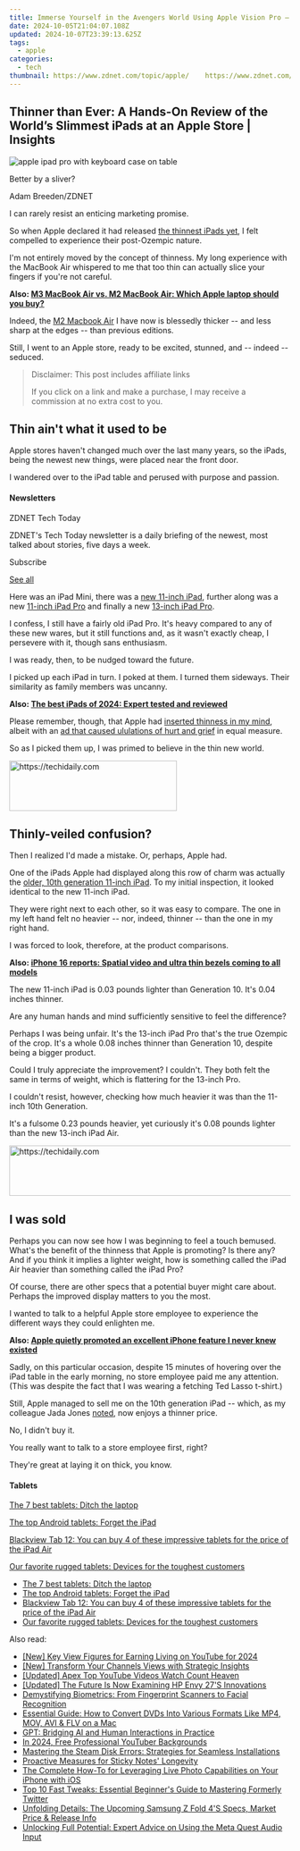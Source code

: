 ```yaml
---
title: Immerse Yourself in the Avengers World Using Apple Vision Pro – Latest Insights Await on May 30 | ZDNET
date: 2024-10-05T21:04:07.108Z
updated: 2024-10-07T23:39:13.625Z
tags:
  - apple
categories:
  - tech
thumbnail: https://www.zdnet.com/topic/apple/    https://www.zdnet.com/a/img/resize/980e23a5c1f3bb3af0eb6a507960afaca2ba580a/2024/05/22/01631b59-a5a9-42ef-925c-75d40c02c99e/whatifimmersive-screenshot-helashard.png?width=170&height=96&fit=crop&format=pjpg&auto=webp
---
```


## Thinner than Ever: A Hands-On Review of the World’s Slimmest iPads at an Apple Store | Insights

![apple ipad pro with keyboard case on table](https://www.zdnet.com/a/img/resize/0ff7aff76b7c3dd00d781260e51562d7bd631a28/2024/05/22/02d02554-4a0f-4413-b8e5-57110538ccf1/ipad-pro-004.jpg?auto=webp&width=1280)

Better by a sliver?

Adam Breeden/ZDNET

I can rarely resist an enticing marketing promise.

So when Apple declared it had released [the thinnest iPads yet](https://www.zdnet.com/article/latest-ipad-launch-marred-by-one-big-mistake-heres-how-apple-can-fix-it/), I felt compelled to experience their post-Ozempic nature.

I'm not entirely moved by the concept of thinness. My long experience with the MacBook Air whispered to me that too thin can actually slice your fingers if you're not careful.

**Also: [M3 MacBook Air vs. M2 MacBook Air: Which Apple laptop should you buy?](https://www.zdnet.com/article/m3-macbook-air-vs-m2-macbook-air/)**

Indeed, the [M2 Macbook Air](https://apple.sjv.io/c/159047/435031/7613?&sharedid=zdnet&partnerpropertyid=1980086&u=https%3A%2F%2Fwww.apple.com%2Fshop%2Fbuy-mac%2Fmacbook-air%2F13-inch-m2&subId1=zd-%5F%5FCOM%5FCLICK%5FID%5F%5F-dtp) I have now is blessedly thicker -- and less sharp at the edges -- than previous editions.

Still, I went to an Apple store, ready to be excited, stunned, and -- indeed -- seduced.

>  Disclaimer: This post includes affiliate links
>
>  If you click on a link and make a purchase, I may receive a commission at no extra cost to you.
>

## Thin ain't what it used to be

Apple stores haven't changed much over the last many years, so the iPads, being the newest new things, were placed near the front door.

I wandered over to the iPad table and perused with purpose and passion.

#### Newsletters

ZDNET Tech Today

ZDNET's Tech Today newsletter is a daily briefing of the newest, most talked about stories, five days a week.

 Subscribe

[See all](https://www.zdnet.com/newsletters/)

Here was an iPad Mini, there was a [new 11-inch iPad](https://apple.sjv.io/c/159047/435031/7613?&sharedid=zdnet&partnerpropertyid=1980086&u=https%3A%2F%2Fwww.apple.com%2Fshop%2Fbuy-ipad%2Fipad-air&subId1=zd-%5F%5FCOM%5FCLICK%5FID%5F%5F-dtp), further along was a new [11-inch iPad Pro](https://apple.sjv.io/c/159047/435031/7613?&sharedid=zdnet&partnerpropertyid=1980086&u=https%3A%2F%2Fwww.apple.com%2Fshop%2Fbuy-ipad%2Fipad-pro&subId1=zd-%5F%5FCOM%5FCLICK%5FID%5F%5F-dtp) and finally a new [13-inch iPad Pro](https://apple.sjv.io/c/159047/435031/7613?&sharedid=zdnet&partnerpropertyid=1980086&u=https%3A%2F%2Fwww.apple.com%2Fshop%2Fbuy-ipad%2Fipad-pro&subId1=zd-%5F%5FCOM%5FCLICK%5FID%5F%5F-dtp).

I confess, I still have a fairly old iPad Pro. It's heavy compared to any of these new wares, but it still functions and, as it wasn't exactly cheap, I persevere with it, though sans enthusiasm.

I was ready, then, to be nudged toward the future.

I picked up each iPad in turn. I poked at them. I turned them sideways. Their similarity as family members was uncanny.

**Also: [The best iPads of 2024: Expert tested and reviewed](https://www.zdnet.com/article/best-ipad/)**

Please remember, though, that Apple had [inserted thinness in my mind](https://www.zdnet.com/article/latest-ipad-launch-marred-by-one-big-mistake-heres-how-apple-can-fix-it/), albeit with an [ad that caused ululations of hurt and grief](https://www.youtube.com/watch?v=ntjkwIXWtrc) in equal measure.

So as I picked them up, I was primed to believe in the thin new world.

<!-- affiliate ads begin -->
<a href="https://wigfever.sjv.io/c/5597632/2005184/22899" target="_top" id="2005184">
  <img src="//a.impactradius-go.com/display-ad/22899-2005184" border="0" alt="https://techidaily.com" width="300" height="90"/>
</a>
<img height="0" width="0" src="https://wigfever.sjv.io/i/5597632/2005184/22899" style="position:absolute;visibility:hidden;" border="0" />
<!-- affiliate ads end -->

## Thinly-veiled confusion?

Then I realized I'd made a mistake. Or, perhaps, Apple had.

One of the iPads Apple had displayed along this row of charm was actually the [older, 10th generation 11-inch iPad](https://apple.sjv.io/c/159047/435031/7613?&sharedid=zdnet&partnerpropertyid=1980086&u=https%3A%2F%2Fwww.apple.com%2Fshop%2Fbuy-ipad%2Fipad&subId1=zd-%5F%5FCOM%5FCLICK%5FID%5F%5F-dtp). To my initial inspection, it looked identical to the new 11-inch iPad.

They were right next to each other, so it was easy to compare. The one in my left hand felt no heavier -- nor, indeed, thinner -- than the one in my right hand.

I was forced to look, therefore, at the product comparisons. 

**Also: [iPhone 16 reports: Spatial video and ultra thin bezels coming to all models](https://www.zdnet.com/article/iphone-16-reports-spatial-video-and-ultra-thin-bezels-coming-to-all-models/)**

The new 11-inch iPad is 0.03 pounds lighter than Generation 10\. It's 0.04 inches thinner. 

Are any human hands and mind sufficiently sensitive to feel the difference? 

Perhaps I was being unfair. It's the 13-inch iPad Pro that's the true Ozempic of the crop. It's a whole 0.08 inches thinner than Generation 10, despite being a bigger product. 

Could I truly appreciate the improvement? I couldn't. They both felt the same in terms of weight, which is flattering for the 13-inch Pro.

I couldn't resist, however, checking how much heavier it was than the 11-inch 10th Generation. 

It's a fulsome 0.23 pounds heavier, yet curiously it's 0.08 pounds lighter than the new 13-inch iPad Air.

<!-- affiliate ads begin -->
<a href="https://aligracehair.sjv.io/c/5597632/1997662/19272" target="_top" id="1997662">
  <img src="//a.impactradius-go.com/display-ad/19272-1997662" border="0" alt="https://techidaily.com" width="728" height="90"/>
</a>
<img height="0" width="0" src="https://aligracehair.sjv.io/i/5597632/1997662/19272" style="position:absolute;visibility:hidden;" border="0" />
<!-- affiliate ads end -->

## I was sold

Perhaps you can now see how I was beginning to feel a touch bemused. What's the benefit of the thinness that Apple is promoting? Is there any? And if you think it implies a lighter weight, how is something called the iPad Air heavier than something called the iPad Pro?

Of course, there are other specs that a potential buyer might care about. Perhaps the improved display matters to you the most.

I wanted to talk to a helpful Apple store employee to experience the different ways they could enlighten me. 

**Also: [Apple quietly promoted an excellent iPhone feature I never knew existed](https://www.zdnet.com/article/apple-quietly-promoted-an-excellent-iphone-feature-i-never-knew-existed/)**

Sadly, on this particular occasion, despite 15 minutes of hovering over the iPad table in the early morning, no store employee paid me any attention. (This was despite the fact that I was wearing a fetching Ted Lasso t-shirt.)

Still, Apple managed to sell me on the 10th generation iPad -- which, as my colleague Jada Jones [noted](https://www.zdnet.com/article/this-349-ipad-was-sneakily-the-best-announcement-during-apples-let-loose-event/), now enjoys a thinner price.

No, I didn't buy it.

You really want to talk to a store employee first, right?

They're great at laying it on thick, you know.

#### Tablets

[The 7 best tablets: Ditch the laptop](https://www.zdnet.com/article/best-tablet/ "The 7 best tablets: Ditch the laptop")

[The top Android tablets: Forget the iPad](https://www.zdnet.com/article/best-android-tablet/ "The top Android tablets: Forget the iPad")

[Blackview Tab 12: You can buy 4 of these impressive tablets for the price of the iPad Air](https://www.zdnet.com/article/blackview-tab-12-review/ "Blackview Tab 12: You can buy 4 of these impressive tablets for the price of the iPad Air")

[Our favorite rugged tablets: Devices for the toughest customers](https://www.zdnet.com/article/best-rugged-tablet/ "Our favorite rugged tablets: Devices for the toughest customers")

* [The 7 best tablets: Ditch the laptop](https://www.zdnet.com/article/best-tablet/ "The 7 best tablets: Ditch the laptop")
* [The top Android tablets: Forget the iPad](https://www.zdnet.com/article/best-android-tablet/ "The top Android tablets: Forget the iPad")
* [Blackview Tab 12: You can buy 4 of these impressive tablets for the price of the iPad Air](https://www.zdnet.com/article/blackview-tab-12-review/ "Blackview Tab 12: You can buy 4 of these impressive tablets for the price of the iPad Air")
* [Our favorite rugged tablets: Devices for the toughest customers](https://www.zdnet.com/article/best-rugged-tablet/ "Our favorite rugged tablets: Devices for the toughest customers")

<ins class="adsbygoogle"
     style="display:block"
     data-ad-format="autorelaxed"
     data-ad-client="ca-pub-7571918770474297"
     data-ad-slot="1223367746"></ins>

<ins class="adsbygoogle"
     style="display:block"
     data-ad-client="ca-pub-7571918770474297"
     data-ad-slot="8358498916"
     data-ad-format="auto"
     data-full-width-responsive="true"></ins>

<span class="atpl-alsoreadstyle">Also read:</span>
<div><ul>
<li><a href="https://youtube-data.techidaily.com/ey-view-figures-for-earning-living-on-youtube-for-2024/"><u>[New] Key View Figures for Earning Living on YouTube for 2024</u></a></li>
<li><a href="https://facebook-video-footage.techidaily.com/new-transform-your-channels-views-with-strategic-insights/"><u>[New] Transform Your Channels Views with Strategic Insights</u></a></li>
<li><a href="https://youtube-web.techidaily.com/ed-apex-top-youtube-videos-watch-count-heaven/"><u>[Updated] Apex Top YouTube Videos Watch Count Heaven</u></a></li>
<li><a href="https://some-approaches.techidaily.com/updated-the-future-is-now-examining-hp-envy-27s-innovations/"><u>[Updated] The Future Is Now Examining HP Envy 27'S Innovations</u></a></li>
<li><a href="https://tech-recovery.techidaily.com/demystifying-biometrics-from-fingerprint-scanners-to-facial-recognition/"><u>Demystifying Biometrics: From Fingerprint Scanners to Facial Recognition</u></a></li>
<li><a href="https://solve-help.techidaily.com/essential-guide-how-to-convert-dvds-into-various-formats-like-mp4-mov-avi-and-flv-on-a-mac/"><u>Essential Guide: How to Convert DVDs Into Various Formats Like MP4, MOV, AVI & FLV on a Mac</u></a></li>
<li><a href="https://tech-savvy.techidaily.com/gpt-bridging-ai-and-human-interactions-in-practice/"><u>GPT: Bridging AI and Human Interactions in Practice</u></a></li>
<li><a href="https://youtube-help.techidaily.com/in-2024-free-professional-youtuber-backgrounds/"><u>In 2024, Free Professional YouTuber Backgrounds</u></a></li>
<li><a href="https://tech-recovery.techidaily.com/mastering-the-steam-disk-errors-strategies-for-seamless-installations/"><u>Mastering the Steam Disk Errors: Strategies for Seamless Installations</u></a></li>
<li><a href="https://windows11.techidaily.com/proactive-measures-for-sticky-notes-longevity/"><u>Proactive Measures for Sticky Notes' Longevity</u></a></li>
<li><a href="https://tech-recovery.techidaily.com/the-complete-how-to-for-leveraging-live-photo-capabilities-on-your-iphone-with-ios/"><u>The Complete How-To for Leveraging Live Photo Capabilities on Your iPhone with iOS</u></a></li>
<li><a href="https://tech-recovery.techidaily.com/top-10-fast-tweaks-essential-beginners-guide-to-mastering-formerly-twitter/"><u>Top 10 Fast Tweaks: Essential Beginner's Guide to Mastering Formerly Twitter</u></a></li>
<li><a href="https://tech-recovery.techidaily.com/unfolding-details-the-upcoming-samsung-z-fold-4s-specs-market-price-and-release-info/"><u>Unfolding Details: The Upcoming Samsung Z Fold 4'S Specs, Market Price & Release Info</u></a></li>
<li><a href="https://tech-recovery.techidaily.com/unlocking-full-potential-expert-advice-on-using-the-meta-quest-audio-input/"><u>Unlocking Full Potential: Expert Advice on Using the Meta Quest Audio Input</u></a></li>
</ul></div>

